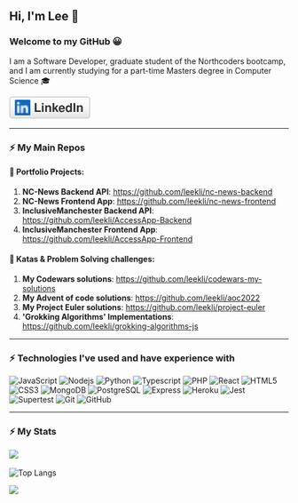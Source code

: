 ## Hi, I'm Lee 👋

### Welcome to my GitHub 😀

I am a Software Developer, graduate student of the Northcoders bootcamp, and I am currently studying for a part-time Masters degree in Computer Science 🎓

<p align="left">
	<a href="https://www.linkedin.com/in/leekirkham/"><img src="imgs/linkedin.svg" alt="LinkedIn"></a>
</p>

---
### ⚡ My Main Repos

#### 💼 Portfolio Projects:

1. **NC-News Backend API**: https://github.com/leekli/nc-news-backend
2. **NC-News Frontend App**: https://github.com/leekli/nc-news-frontend
3. **InclusiveManchester Backend API**: https://github.com/leekli/AccessApp-Backend
4. **InclusiveManchester Frontend App**: https://github.com/leekli/AccessApp-Frontend


#### 🧠 Katas & Problem Solving challenges:

1. **My Codewars solutions**: https://github.com/leekli/codewars-my-solutions
3. **My Advent of code solutions**: https://github.com/leekli/aoc2022
4. **My Project Euler solutions**: https://github.com/leekli/project-euler
5. **'Grokking Algorithms' Implementations**: https://github.com/leekli/grokking-algorithms-js

---

### ⚡ Technologies I've used and have experience with

![JavaScript](https://img.shields.io/badge/-JavaScript-black?style=flat-square&logo=javascript)
![Nodejs](https://img.shields.io/badge/-Nodejs-black?style=flat-square&logo=Node.js)
![Python](https://img.shields.io/badge/-Python-black?style=flat-square&logo=Python)
![Typescript](https://img.shields.io/badge/-Typescript-black?style=flat-square&logo=Typescript)
![PHP](https://img.shields.io/badge/-PHP-black?style=flat-square&logo=PHP)
![React](https://img.shields.io/badge/-React-black?style=flat-square&logo=react)
![HTML5](https://img.shields.io/badge/-HTML5-E34F26?style=flat-square&logo=html5&logoColor=white)
![CSS3](https://img.shields.io/badge/-CSS3-1572B6?style=flat-square&logo=css3)
![MongoDB](https://img.shields.io/badge/-MongoDB-black?style=flat-square&logo=mongodb)
![PostgreSQL](https://img.shields.io/badge/-PostgreSQL-336791?style=flat-square&logo=postgresql)
![Express](https://img.shields.io/badge/-Express-black?style=flat-square&logo=express)
![Heroku](https://img.shields.io/badge/-Heroku-430098?style=flat-square&logo=heroku)
![Jest](https://img.shields.io/badge/-Jest-black?style=flat-square&logo=jest)
![Supertest](https://img.shields.io/badge/-Supertest-black?style=flat-square&logo=supertest)
![Git](https://img.shields.io/badge/-Git-black?style=flat-square&logo=git)
![GitHub](https://img.shields.io/badge/-GitHub-181717?style=flat-square&logo=github)

---
### ⚡ My Stats

<img src="https://github-readme-stats.vercel.app/api?username=leekli&show_icons=true&theme=algolia" width="400">

![Top Langs](https://github-readme-stats.vercel.app/api/top-langs/?username=leekli&hide=TeX&layout=compact)

<a href="https://www.codewars.com/users/leekli" target=”_blank”><img src="https://www.codewars.com/users/leekli/badges/large" /></a>

